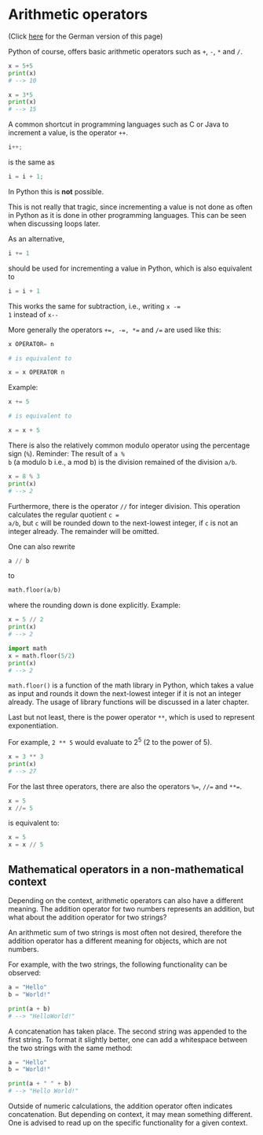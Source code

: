 # Arithmetic operators
(Click [here](https://jensliebehenschel.github.io/ShortPythonIntro/de/arithmetische-operatoren.html) for the German version of this page)

Python of course, offers basic arithmetic operators such as <code>+</code>, <code>-</code>, <code>*</code> and <code>/</code>.

```Python
x = 5+5
print(x)
# --> 10

x = 3*5
print(x)
# --> 15
```

A common shortcut in programming languages such as C or Java to increment a value, is the operator <code>++</code>.

```C
i++;
```
is the same as
```C 
i = i + 1;
```
In Python this is **not** possible.

This is not really that tragic, since incrementing a value is not done as often in Python as it is done in other programming languages. This can be seen when discussing loops later.

As an alternative, 
```Python
i += 1 
```
should be used for incrementing a value in Python, which is also equivalent to
```Python
i = i + 1
```

This works the same for subtraction, i.e., writing <code>x -= 1</code> instead of <code>x--</code>

More generally the operators <code>+=, &#045;=, \*=</code> and <code>/=</code> are used like this:

```Python
x OPERATOR= n

# is equivalent to

x = x OPERATOR n
```

Example:
```Python
x += 5

# is equivalent to

x = x + 5
```

There is also the relatively common modulo operator using the percentage sign (<code>%</code>).
Reminder:
The result of <code>a % b</code> (a modulo b i.e., a mod b) is the division remained of the division <code>a/b</code>.
```Python
x = 8 % 3
print(x)
# --> 2
```

Furthermore, there is the operator <code>//</code> for integer division.
This operation calculates the regular quotient <code>c = a/b</code>, but <code>c</code> will be rounded down to the next-lowest integer, if <code>c</code> is not an integer already. The remainder will be omitted.

One can also rewrite
```Python
a // b 
```
to
```Python
math.floor(a/b)
```
where the rounding down is done explicitly.
Example:
```Python
x = 5 // 2
print(x)
# --> 2

import math
x = math.floor(5/2)
print(x)
# --> 2
```

<code>math.floor()</code> is a function of the math library in Python, which takes a value as input and rounds it down the next-lowest integer if it is not an integer already. The usage of library functions will be discussed in a later chapter.

Last but not least, there is the power operator <code>\*\*</code>, which is used to represent exponentiation.

For example, <code>2 \*\* 5</code> would evaluate to 2<sup>5</sup> (2 to the power of 5).
```Python
x = 3 ** 3
print(x)
# --> 27
```

For the last three operators, there are also the operators <code>%=</code>, <code>//=</code> and <code>\*\*=</code>.
```Python
x = 5
x //= 5
```
is equivalent to:
```Python
x = 5
x = x // 5
```

## Mathematical operators in a non-mathematical context
Depending on the context, arithmetic operators can also have a different meaning.
The addition operator for two numbers represents an addition, but what about the addition operator for two strings?

An arithmetic sum of two strings is most often not desired, therefore the addition operator has a different meaning for objects, which are not numbers.

For example, with the two strings, the following functionality can be observed:
```Python
a = "Hello"
b = "World!"

print(a + b)
# --> "HelloWorld!"
```

A concatenation has taken place. The second string was appended to the first string. To format it slightly better, one can add a whitespace between the two strings with the same method:
```Python
a = "Hello"
b = "World!"

print(a + " " + b)
# --> "Hello World!"
```

Outside of numeric calculations, the addition operator often indicates concatenation. But depending on context, it may mean something different. One is advised to read up on the specific functionality for a given context.

